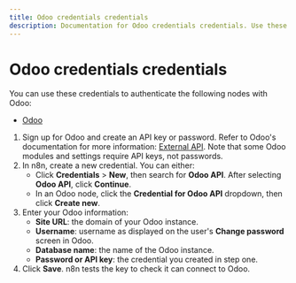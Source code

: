 ```yaml
---
title: Odoo credentials credentials
description: Documentation for Odoo credentials credentials. Use these credentials to authenticate Odoo in n8n, a workflow automation platform.
---
```


# Odoo credentials credentials

You can use these credentials to authenticate the following nodes with Odoo:

- [Odoo](/integrations/builtin/app-nodes/n8n-nodes-base.odoo/)

1. Sign up for Odoo and create an API key or password. Refer to Odoo's documentation for more information: [External API](https://www.odoo.com/documentation/15.0/developer/misc/api/odoo.html). Note that some Odoo modules and settings require API keys, not passwords.
2. In n8n, create a new credential. You can either:
    * Click **Credentials** > **New**, then search for **Odoo API**. After selecting **Odoo API**, click **Continue**.
    * In an Odoo node, click the **Credential for Odoo API** dropdown, then click **Create new**.
3. Enter your Odoo information:
    * **Site URL**: the domain of your Odoo instance.
    * **Username**: username as displayed on the user's **Change password** screen in Odoo.
    * **Database name**: the name of the Odoo instance.
    * **Password or API key**: the credential you created in step one.
4. Click **Save**. n8n tests the key to check it can connect to Odoo.

